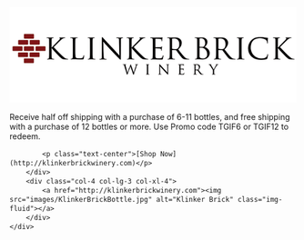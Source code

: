 <div class="card">
    <div class="row card-body">
        <div class="col-8 col-lg-9 col-xl-8 card-body align-self-center">
            <a href="http://klinkerbrickwinery.com"><img src="images/KlinkerBrickLogo.png" alt="Klinker Brick" class="img-fluid"></a>
            <p class="card-text text-center">Receive half off shipping with a purchase of 6-11 bottles, and free shipping with a purchase of 12 bottles or more. Use Promo code TGIF6 or TGIF12  to redeem.</p>

            <p class="text-center">[Shop Now](http://klinkerbrickwinery.com)</p>
        </div>
        <div class="col-4 col-lg-3 col-xl-4">
            <a href="http://klinkerbrickwinery.com"><img src="images/KlinkerBrickBottle.jpg" alt="Klinker Brick" class="img-fluid"></a>
        </div>
    </div>
</div>
